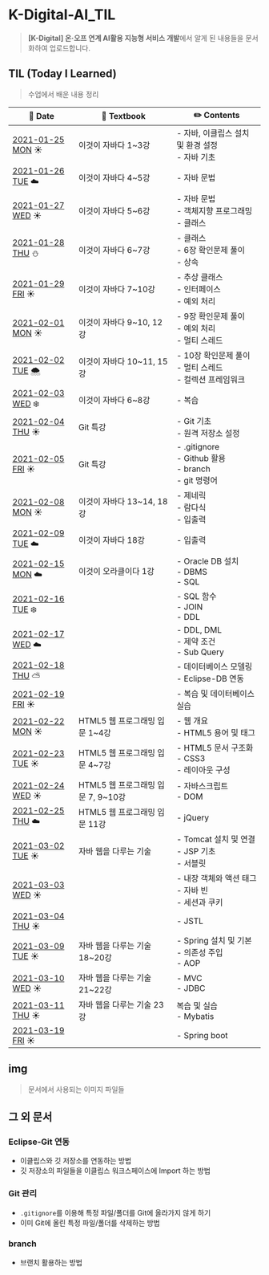 # K-Digital-AI_TIL

> **[K-Digital] 온·오프 연계 AI활용 지능형 서비스 개발**에서 알게 된 내용들을 문서화하여 업로드합니다.



## TIL (Today I Learned)

> 수업에서 배운 내용 정리

| :calendar: Date                                              | :book: Textbook                    | :pencil2: Contents                                           |
| ------------------------------------------------------------ | ---------------------------------- | ------------------------------------------------------------ |
| [2021-01-25 MON](./TIL/210125.md)​ :sunny:                    | 이것이 자바다 1~3강                | - 자바, 이클립스 설치 및 환경 설정<br />- 자바 기초          |
| [2021-01-26 TUE](./TIL/210126.md) :cloud:                    | 이것이 자바다 4~5강                | - 자바 문법                                                  |
| [2021-01-27 WED](./TIL/210127.md) :sunny:                    | 이것이 자바다 5~6강                | - 자바 문법<br />- 객체지향 프로그래밍<br />- 클래스         |
| [2021-01-28 THU](./TIL/210128.md) :snowman:                  | 이것이 자바다 6~7강                | - 클래스<br />- 6장 확인문제 풀이<br />- 상속                |
| [2021-01-29 FRI](./TIL/210129.md) :sunny:                    | 이것이 자바다 7~10강               | - 추상 클래스<br />- 인터페이스<br />- 예외 처리             |
| [2021-02-01 MON](./TIL/210201.md) :sunny:                    | 이것이 자바다 9~10, 12강           | - 9장 확인문제 풀이<br />- 예외 처리<br />- 멀티 스레드      |
| [2021-02-02 TUE](./TIL/210202.md) :cloud_with_snow:          | 이것이 자바다 10~11, 15강          | - 10장 확인문제 풀이<br />- 멀티 스레드<br />- 컬렉션 프레임워크 |
| [2021-02-03 WED](./TIL/210203.md) :snowflake:                | 이것이 자바다 6~8강                | - 복습                                                       |
| [2021-02-04 THU](./TIL/210204-210205.md) :sunny:             | Git 특강                           | - Git 기초<br />- 원격 저장소 설정                           |
| [2021-02-05 FRI](./TIL/210204-210205.md#gitignore) :sunny:   | Git 특강                           | - .gitignore<br />- Github 활용<br />- branch<br />- git 명령어 |
| [2021-02-08 MON](./TIL/210208-210209.md) :sunny:             | 이것이 자바다 13~14, 18강          | - 제네릭<br />- 람다식<br />- 입출력                         |
| [2021-02-09 TUE](./TIL/210208-210209.md#18-io-%EA%B8%B0%EB%B0%98-%EC%9E%85%EC%B6%9C%EB%A0%A5-%EB%B0%8F-%EB%84%A4%ED%8A%B8%EC%9B%8C%ED%82%B9) :cloud: | 이것이 자바다 18강                 | - 입출력                                                     |
| [2021-02-15 MON](./TIL/210215.md) :cloud:                    | 이것이 오라클이다 1강              | - Oracle DB 설치<br />- DBMS<br />- SQL                      |
| [2021-02-16 TUE](./TIL/210216.md) :snowflake:                |                                    | - SQL 함수<br />- JOIN<br />- DDL                            |
| [2021-02-17 WED](./TIL/210217.md) :cloud:                    |                                    | - DDL, DML<br />- 제약 조건<br />- Sub Query                 |
| [2021-02-18 THU](./TIL/210218.md) :partly_sunny:             |                                    | - 데이터베이스 모델링<br />- Eclipse-DB 연동                 |
| [2021-02-19 FRI](./TIL/210219.md) :sunny:                    |                                    | - 복습 및 데이터베이스 실습                                  |
| [2021-02-22 MON](./TIL/210222.md) :sunny:                    | HTML5 웹 프로그래밍 입문 1~4강     | - 웹 개요<br />- HTML5 용어 및 태그                          |
| [2021-02-23 TUE](./TIL/210223.md) :sunny:                    | HTML5 웹 프로그래밍 입문 4~7강     | - HTML5 문서 구조화<br />- CSS3<br />- 레이아웃 구성         |
| [2021-02-24 WED](./TIL/210224.md) :sunny:                    | HTML5 웹 프로그래밍 입문 7, 9~10강 | - 자바스크립트<br />- DOM                                    |
| [2021-02-25 THU](./TIL/210225.md) :cloud:                    | HTML5 웹 프로그래밍 입문 11강      | - jQuery                                                     |
| [2021-03-02 TUE](./TIL/210302.md) :sunny:                    | 자바 웹을 다루는 기술              | - Tomcat 설치 및 연결<br />- JSP 기초<br />- 서블릿          |
| [2021-03-03 WED](./TIL/210303.md) :sunny:                    |                                    | - 내장 객체와 액션 태그<br />- 자바 빈<br />- 세션과 쿠키    |
| [2021-03-04 THU](./TIL/210304.md) :sunny:                    |                                    | - JSTL                                                       |
| [2021-03-09 TUE](./TIL/210309.md) :sunny:                    | 자바 웹을 다루는 기술 18~20강      | - Spring 설치 및 기본<br />- 의존성 주입<br />- AOP          |
| [2021-03-10 WED](./TIL/210310.md) :sunny:                    | 자바 웹을 다루는 기술 21~22강      | - MVC<br />- JDBC                                            |
| [2021-03-11 THU](./TIL/210311.md) :sunny:                    | 자바 웹을 다루는 기술 23강         | 복습 및 실습<br />- Mybatis                                  |
| [2021-03-19 FRI](./TIL/210319.md) :sunny:                    |                                    | - Spring boot                                                |



## img

> 문서에서 사용되는 이미지 파일들



## 그 외 문서

### Eclipse-Git 연동

- 이클립스와 깃 저장소를 연동하는 방법
- 깃 저장소의 파일들을 이클립스 워크스페이스에 Import 하는 방법

### Git 관리

- `.gitignore`를 이용해 특정 파일/폴더를 Git에 올라가지 않게 하기
- 이미 Git에 올린 특정 파일/폴더를 삭제하는 방법

### branch

- 브랜치 활용하는 방법